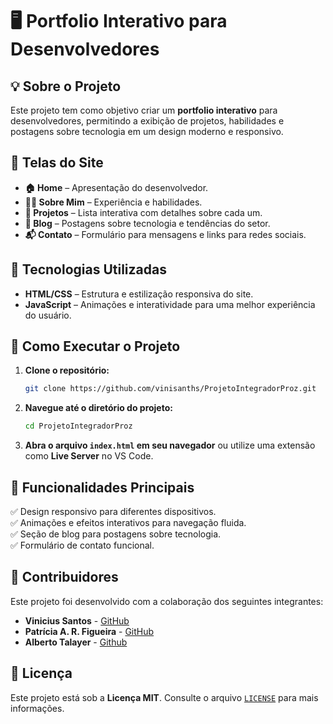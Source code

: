 # 🖥️ Portfolio Interativo para Desenvolvedores

## 💡 Sobre o Projeto

Este projeto tem como objetivo criar um **portfolio interativo** para desenvolvedores, permitindo a exibição de projetos, habilidades e postagens sobre tecnologia em um design moderno e responsivo.

## 📌 Telas do Site

- **🏠 Home** – Apresentação do desenvolvedor.
- **👨‍💻 Sobre Mim** – Experiência e habilidades.
- **📂 Projetos** – Lista interativa com detalhes sobre cada um.
- **📝 Blog** – Postagens sobre tecnologia e tendências do setor.
- **📬 Contato** – Formulário para mensagens e links para redes sociais.

## 🔧 Tecnologias Utilizadas

- **HTML/CSS** – Estrutura e estilização responsiva do site.
- **JavaScript** – Animações e interatividade para uma melhor experiência do usuário.

## 🚀 Como Executar o Projeto

1. **Clone o repositório:**
   ```bash
   git clone https://github.com/vinisanths/ProjetoIntegradorProz.git
   ```
2. **Navegue até o diretório do projeto:**
   ```bash
   cd ProjetoIntegradorProz
   ```
3. **Abra o arquivo `index.html` em seu navegador** ou utilize uma extensão como **Live Server** no VS Code.

## 📌 Funcionalidades Principais

✅ Design responsivo para diferentes dispositivos.  
✅ Animações e efeitos interativos para navegação fluida.  
✅ Seção de blog para postagens sobre tecnologia.  
✅ Formulário de contato funcional.  

## 🤝 Contribuidores

Este projeto foi desenvolvido com a colaboração dos seguintes integrantes:

- **Vinicius Santos** - [GitHub](https://github.com/vinisanths)
- **Patrícia A. R. Figueira** - [GitHub](PatthyPotter) 
- **Alberto Talayer** - [Github](https://github.com/CarlosTalayer)

## 📜 Licença

Este projeto está sob a **Licença MIT**. Consulte o arquivo [`LICENSE`](LICENSE) para mais informações.
